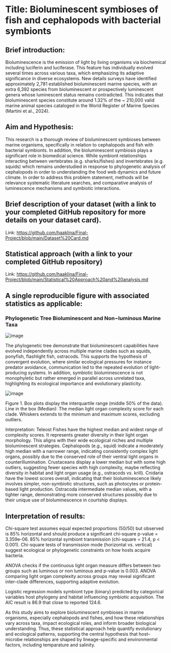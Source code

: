 # Title: Bioluminescent symbioses of fish and cephalopods with bacterial symbionts

## Brief introduction:

Bioluminescence is the emission of light by living organisms via biochemical including luciferin and luciferase. This feature has individually evolved several times across various taxa, which emphasizing its adaptive significance in diverse ecosystems. New details surveys have identified approximately 2,781 established bioluminescent marine species, with an extra 6,392 species from bioluminescent or prospectively luminescent genera whose luminescent status remains contradicted. This indicates that bioluminescent species constitute around 1.32% of the ~ 210,000 valid marine animal species cataloged in the World Register of Marine Species (Martini et al., 2024).

## Aim and Hypothesis:

This research is a thorough review of bioluminescent symbioses between marine organisms, specifically in relation to cephalopods and fish with bacterial symbionts. In addition, the bioluminescent symbiosis plays a significant role in biomedical science. While symbiont relationships interacting between vertebrates (e.g. sharks/fishes) and invertebrates (e.g. squids) which remains understudied in response to phylogenetic analysis of cephalopods in order to understanding the food web dynamics and future climate. In order to address this problem statement, methods will be relevance systematic literature searches, and comparative analysis of luminescence mechanisms and symbiotic interactions. 

## Brief description of your dataset (with a link to your completed GitHub repository for more details on your dataset card).
Link: https://github.com/haaklina/Final-Project/blob/main/Dataset%20Card.md

## Statistical approach (with a link to your completed GitHub repository)
Link: https://github.com/haaklina/Final-Project/blob/main/Statistical%20Approach%20and%20analysis.md

## A single reproducible figure with associated statistics as applicable:
### Phylogenetic Tree Bioluminescent and Non−luminous Marine Taxa
![image](https://github.com/user-attachments/assets/c1336c84-0d67-434f-897c-e3311e70132e)

The phylogenetic tree demonstrate that bioluminescent capabilities have evolved independently across multiple marine clades such as squids, ponyfish, flashlight fish, ostracods. This supports the hypothesis of convergent evolution, where similar ecological pressures for instance predator avoidance, communication led to the repeated evolution of light-producing systems. In addition, symbiotic bioluminescence is not monophyletic but rather emerged in parallel across unrelated taxa, highlighting its ecological importance and evolutionary plasticity.

![image](https://github.com/user-attachments/assets/4410815f-e140-40c6-93c4-42c06b167f38)

Figure 1. Box plots display the interquartile range (middle 50% of the data). Line in the box (Median): The median light organ complexity score for each clade. Whiskers extends to the minimum and maximum scores, excluding outliers. 

Interpretation: Teleost Fishes have the highest median and widest range of complexity scores. It represents greater diversity in their light organ morphology. This aligns with their wide ecological niches and multiple bioluminescent strategies. Cephalopods (e.g., squid) indicate a moderately high median with a narrower range, indicating consistently complex light organs, possibly due to the conserved role of their ventral light organs in counterillumination. Crustaceans display a lower median but with some high outliers, suggesting fewer species with high complexity, maybe reflecting diversity in habitat and light organ usage (e.g., ostracods vs. krill). Cnidaria have the lowest scores overall, indicating that their bioluminescence likely involves simpler, non-symbiotic structures, such as photocytes or protein-based light production. Ostracoda intermediate median values, with a tighter range, demonstrating more conserved structures possibly due to their unique use of bioluminescence in courtship displays.
## Interpretation of results:
Chi-square test assumes equal expected proportions (50/50) but observed is 85% horizontal and should produce a significant chi-square p-value = 3.359e-06. 85% horizontal symbiont transmission (chi-square = 21.4, p < 0.001). Chi-square tests of transmission mode (horizontal vs. vertical) suggest ecological or phylogenetic constraints on how hosts acquire bacteria.

ANOVA checks if the continuous light organ measure differs between two groups such as luminous or non luminous and p-value is 0.003. ANOVA comparing light organ complexity across groups may reveal significant inter-clade differences, supporting adaptive evolution.

Logistic regression models symbiont type (binary) predicted by categorical variables host phylogeny and habitat influencing symbiotic acquisition. The AIC result is 86.9 that close to reported 124.6.

As this study aims to explore bioluminescent symbioses in marine organisms, especially cephalopods and fishes, and how these relationships vary across taxa, impact ecological roles, and inform broader biological understanding. Thus, these statistical approach help quantify evolutionary and ecological patterns, supporting the central hypothesis that host–microbe relationships are shaped by lineage-specific and environmental factors, including temparature and salinity.

